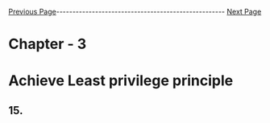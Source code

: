 

[Previous Page]()---------------------------------------------------- [Next Page](https://github.com/EtricKombat/Course_Practical_Guide_EKS/blob/master/_docs/ch3/iam_roles_for_service_account.md)



# Chapter - 3 
#  Achieve Least privilege principle

## 15. 
